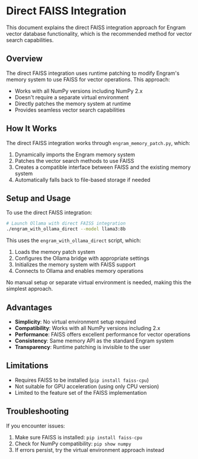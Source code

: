 # Direct FAISS Integration

This document explains the direct FAISS integration approach for Engram vector database functionality, which is the recommended method for vector search capabilities.

## Overview

The direct FAISS integration uses runtime patching to modify Engram's memory system to use FAISS for vector operations. This approach:

- Works with all NumPy versions including NumPy 2.x
- Doesn't require a separate virtual environment
- Directly patches the memory system at runtime
- Provides seamless vector search capabilities

## How It Works

The direct FAISS integration works through `engram_memory_patch.py`, which:

1. Dynamically imports the Engram memory system
2. Patches the vector search methods to use FAISS
3. Creates a compatible interface between FAISS and the existing memory system
4. Automatically falls back to file-based storage if needed

## Setup and Usage

To use the direct FAISS integration:

```bash
# Launch Ollama with direct FAISS integration
./engram_with_ollama_direct --model llama3:8b
```

This uses the `engram_with_ollama_direct` script, which:
1. Loads the memory patch system
2. Configures the Ollama bridge with appropriate settings
3. Initializes the memory system with FAISS support
4. Connects to Ollama and enables memory operations

No manual setup or separate virtual environment is needed, making this the simplest approach.

## Advantages

- **Simplicity**: No virtual environment setup required
- **Compatibility**: Works with all NumPy versions including 2.x
- **Performance**: FAISS offers excellent performance for vector operations
- **Consistency**: Same memory API as the standard Engram system
- **Transparency**: Runtime patching is invisible to the user

## Limitations

- Requires FAISS to be installed (`pip install faiss-cpu`)
- Not suitable for GPU acceleration (using only CPU version)
- Limited to the feature set of the FAISS implementation

## Troubleshooting

If you encounter issues:

1. Make sure FAISS is installed: `pip install faiss-cpu`
2. Check for NumPy compatibility: `pip show numpy`
3. If errors persist, try the virtual environment approach instead